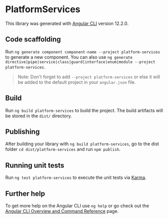 <!--
  ~ Licensed to the Apache Software Foundation (ASF) under one or more
  ~ contributor license agreements.  See the NOTICE file distributed with
  ~ this work for additional information regarding copyright ownership.
  ~ The ASF licenses this file to You under the Apache License, Version 2.0
  ~ (the "License"); you may not use this file except in compliance with
  ~ the License.  You may obtain a copy of the License at
  ~
  ~    http://www.apache.org/licenses/LICENSE-2.0
  ~
  ~ Unless required by applicable law or agreed to in writing, software
  ~ distributed under the License is distributed on an "AS IS" BASIS,
  ~ WITHOUT WARRANTIES OR CONDITIONS OF ANY KIND, either express or implied.
  ~ See the License for the specific language governing permissions and
  ~ limitations under the License.
  ~
  -->

# PlatformServices

This library was generated with [Angular CLI](https://github.com/angular/angular-cli) version 12.2.0.

## Code scaffolding

Run `ng generate component component-name --project platform-services` to generate a new component. You can also use `ng generate directive|pipe|service|class|guard|interface|enum|module --project platform-services`.

> Note: Don't forget to add `--project platform-services` or else it will be added to the default project in your `angular.json` file.

## Build

Run `ng build platform-services` to build the project. The build artifacts will be stored in the `dist/` directory.

## Publishing

After building your library with `ng build platform-services`, go to the dist folder `cd dist/platform-services` and run `npm publish`.

## Running unit tests

Run `ng test platform-services` to execute the unit tests via [Karma](https://karma-runner.github.io).

## Further help

To get more help on the Angular CLI use `ng help` or go check out the [Angular CLI Overview and Command Reference](https://angular.io/cli) page.
